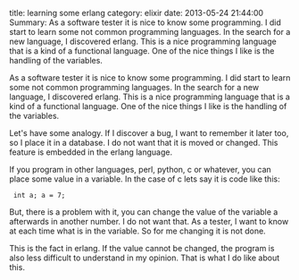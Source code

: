 title: learning some erlang
category: elixir
date: 2013-05-24 21:44:00
Summary: As a software tester it is nice to know some programming. I did start to learn some not common programming languages. In the search for a new language, I discovered erlang. This is a nice programming language that is a kind of a functional language. One of the nice things I like is the handling of the variables.

As a software tester it is nice to know some programming. I did start to learn some not common programming languages. In the search for a new language, I discovered erlang. This is a nice programming language that is a kind of a functional language.
One of the nice things I like is the handling of the variables.

Let's have some analogy. If I discover a bug, I want to remember it later too, so I place it in a database. I do not want that it is moved or changed. This feature is embedded in the erlang language.

If you program in other languages, perl, python, c or whatever, you can place some value in a variable. In the case of c lets say it is code like this:
<code class="c"><pre>
    int a;
    a = 7;
</pre></code>


But, there is a problem with it, you can change the value of the variable a afterwards in another number. I do not want that. As a tester, I want to know at each time what is in the variable. So for me changing it is not done. 

This is the fact in erlang. If the value cannot be changed, the program is also less difficult to understand in my opinion. That is what I do like about this.
